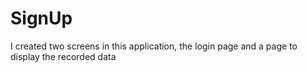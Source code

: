 # SignUp

I created two screens in this application, the login page and a page to display the recorded data
